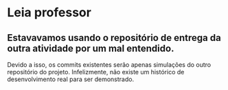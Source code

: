 # Leia professor

## Estavavamos usando o repositório de entrega da outra atividade por um mal entendido.

Devido a isso, os commits existentes serão apenas simulações do outro repositório do projeto.
Infelizmente, não existe um histórico de desenvolvimento real para ser demonstrado.
